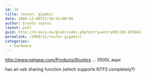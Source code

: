 ```yaml
---
id: 14
title: router, gigabit
date: 2009-11-09T13:58:41+00:00
author: bronto saurus
layout: post
guid: http://kravca.mu/glob/index.php?entry=entry091109-055841
permalink: /2009/11/router-gigabit/
categories:
  - hardware
---
```

<a href="http://www.netgear.com/Products/RoutersandGateways/RangeMaxWirelessNRoutersandGateways/WNR3500L.aspx" target="_blank" >http://www.netgear.com/Products/Routers &#8230; 3500L.aspx</a>

has an usb sharing function (which supports NTFS completely?)